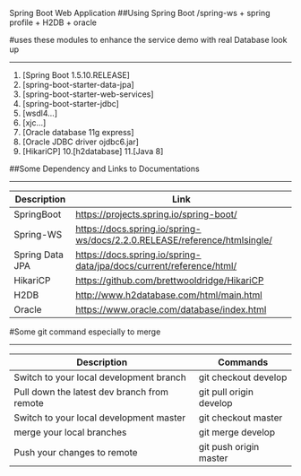 Spring Boot Web Application
##Using  Spring Boot  /spring-ws + spring profile + H2DB + oracle

#uses these modules to enhance the service demo with real Database look up
___________________________________________________________________________
1. [Spring Boot 1.5.10.RELEASE]
2. [spring-boot-starter-data-jpa]
3. [spring-boot-starter-web-services]
4. [spring-boot-starter-jdbc]
5. [wsdl4...]
6. [xjc...]
7. [Oracle database 11g express]
8. [Oracle JDBC driver ojdbc6.jar]
9. [HikariCP]
10.[h2database]
11.[Java 8]


##Some Dependency and Links to Documentations
_____________________________________________
| Description | Link | 
| ---- | ---- | 
| SpringBoot | https://projects.spring.io/spring-boot/ | 
| Spring-WS | https://docs.spring.io/spring-ws/docs/2.2.0.RELEASE/reference/htmlsingle/ | 
| Spring Data JPA | https://docs.spring.io/spring-data/jpa/docs/current/reference/html/ | 
| HikariCP | https://github.com/brettwooldridge/HikariCP| 
| H2DB | http://www.h2database.com/html/main.html | 
| Oracle | https://www.oracle.com/database/index.html |


#Some git command especially to merge
_____________________________________
| Description | Commands | 
| ---- | ---- | 
| Switch to your local development branch | git checkout develop | 
| Pull down the latest dev branch from remote| git pull origin develop |
| Switch to your local development master| git checkout master | 
| merge your local branches | git merge develop | 
| Push your changes to remote | git push origin master | 